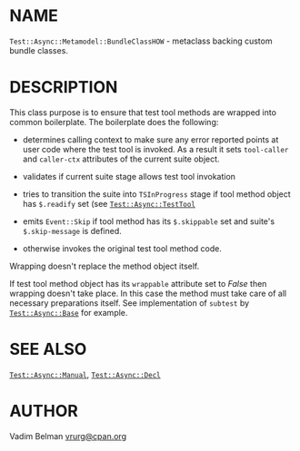 NAME
====



`Test::Async::Metamodel::BundleClassHOW` - metaclass backing custom bundle classes.

DESCRIPTION
===========



This class purpose is to ensure that test tool methods are wrapped into common boilerplate. The boilerplate does the following:

  * determines calling context to make sure any error reported points at user code where the test tool is invoked. As a result it sets `tool-caller` and `caller-ctx` attributes of the current suite object.

  * validates if current suite stage allows test tool invokation

  * tries to transition the suite into `TSInProgress` stage if tool method object has `$.readify` set (see [`Test::Async::TestTool`](https://github.com/vrurg/raku-Test-Async/blob/v0.1.900/docs/md/Test/Async/TestTool.md)

  * emits `Event::Skip` if tool method has its `$.skippable` set and suite's `$.skip-message` is defined.

  * otherwise invokes the original test tool method code.

Wrapping doesn't replace the method object itself.

If test tool method object has its `wrappable` attribute set to *False* then wrapping doesn't take place. In this case the method must take care of all necessary preparations itself. See implementation of `subtest` by [`Test::Async::Base`](https://github.com/vrurg/raku-Test-Async/blob/v0.1.900/docs/md/Test/Async/Base.md) for example.

SEE ALSO
========

[`Test::Async::Manual`](https://github.com/vrurg/raku-Test-Async/blob/v0.1.900/docs/md/Test/Async/Manual.md), [`Test::Async::Decl`](https://github.com/vrurg/raku-Test-Async/blob/v0.1.900/docs/md/Test/Async/Decl.md)

AUTHOR
======

Vadim Belman <vrurg@cpan.org>

